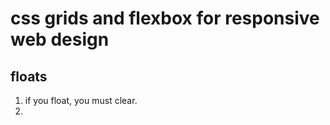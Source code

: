 # css grids and flexbox for responsive web design 


## floats

1. if you float, you must clear.
2. 
